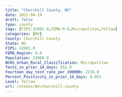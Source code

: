 ```yaml
---
title: "Churchill County, NV"
date: 2021-04-19
draft: false
type: county
tags: [FIPS:32001.0,FEMA:9.0,Micropolitan,Yellow]
categories: [NV]
County: Churchill County
State: NV
FIPS: 32001.0
FEMA_Region: 9.0
Population: 24909.0
NCHS_Urban_Rural_Classification: Micropolitan
Tests_in_prior_14_days: 552.0
Fourteen_day_test_rate_per_100000: 2216.0
Percent_Positivity_in_prior_14_days: 0.051
Level: Yellow
url: /states/NV/churchill-county
---
```



